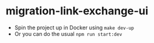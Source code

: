 # migration-link-exchange-ui

- Spin the project up in Docker using `make dev-up`
- Or you can do the usual `npm run start:dev`
